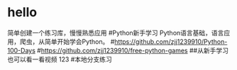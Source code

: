 # hello
简单创建一个练习库，慢慢熟悉应用
#Python新手学习
Python语言基础，语言应用，爬虫，从简单开始学会Python。
#https://github.com/zjj1239910/Python-100-Days
#https://github.com/zjj1239910/free-python-games
##从新手学习也可以看一看视频
123
#本地分支练习